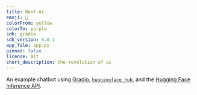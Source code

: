 ```yaml
---
title: Next Ai
emoji: 💬
colorFrom: yellow
colorTo: purple
sdk: gradio
sdk_version: 5.0.1
app_file: app.py
pinned: false
license: mit
short_description: the revolution of ai
---
```


An example chatbot using [Gradio](https://gradio.app), [`huggingface_hub`](https://huggingface.co/docs/huggingface_hub/v0.22.2/en/index), and the [Hugging Face Inference API](https://huggingface.co/docs/api-inference/index).